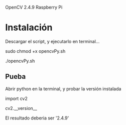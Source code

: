 OpenCV 2.4.9 Raspberry Pi

<h1>Instalación</h1> 
<p>Descargar el script, y ejecutarlo en terminal...</p>
<p>sudo chmod +x opencvPy.sh</p>
<p>./opencvPy.sh</p>

<h2>Pueba</h2>
<p>Abrir <span>python</span> en la terminal, y probar la versión instalada</p>
<p>import cv2</p>
<p>cv2.__version__</p>
<p>El resultado deberia ser <span>'2.4.9'</span></p>
